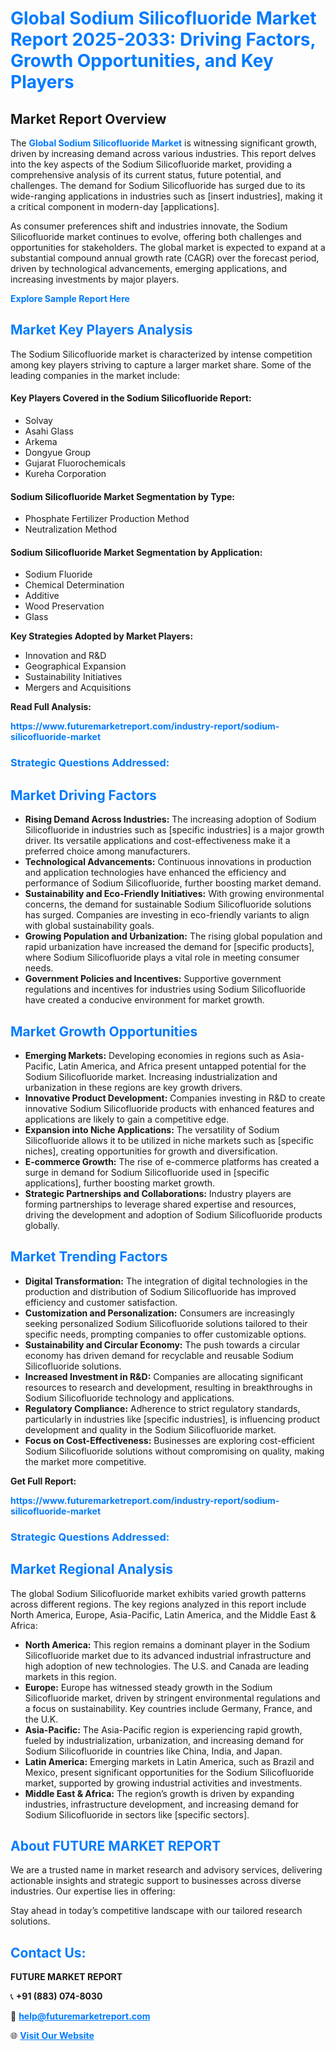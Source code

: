 <h1 style="color: #007BFF;">Global Sodium Silicofluoride Market Report 2025-2033: Driving Factors, Growth Opportunities, and Key Players</h1>

<section id="overview">
<h2>Market Report Overview</h2>
<p>The <a href="https://www.futuremarketreport.com/industry-report/sodium-silicofluoride-market" style="color: #007BFF; text-decoration: none;"><strong>Global Sodium Silicofluoride Market</strong></a> is witnessing significant growth, driven by increasing demand across various industries. This report delves into the key aspects of the Sodium Silicofluoride market, providing a comprehensive analysis of its current status, future potential, and challenges. The demand for Sodium Silicofluoride has surged due to its wide-ranging applications in industries such as [insert industries], making it a critical component in modern-day [applications].</p>
<p>As consumer preferences shift and industries innovate, the Sodium Silicofluoride market continues to evolve, offering both challenges and opportunities for stakeholders. The global market is expected to expand at a substantial compound annual growth rate (CAGR) over the forecast period, driven by technological advancements, emerging applications, and increasing investments by major players.</p>
</section>

<section id="overview">
<p><a href="https://www.futuremarketreport.com/request-sample/reportId=84123" style="color: #007BFF; text-decoration: none;"><strong>Explore Sample Report Here</strong></a></p>
</section>

<section id="key-players">
<h2 style="color: #007BFF;">Market Key Players Analysis</h2>
<p>The Sodium Silicofluoride market is characterized by intense competition among key players striving to capture a larger market share. Some of the leading companies in the market include:</p>
<h4>Key Players Covered in the Sodium Silicofluoride Report:</h4>
<ul><li>Solvay</li><li>Asahi Glass</li><li>Arkema</li><li>Dongyue Group</li><li>Gujarat Fluorochemicals</li><li>Kureha Corporation</li></ul>
<h4>Sodium Silicofluoride Market Segmentation by Type:</h4>
<ul><li>Phosphate Fertilizer Production Method</li><li>Neutralization Method</li></ul>

<h4>Sodium Silicofluoride Market Segmentation by Application:</h4>
<ul><li>Sodium Fluoride</li><li>Chemical Determination</li><li>Additive</li><li>Wood Preservation</li><li>Glass</li></ul>
<p><strong>Key Strategies Adopted by Market Players:</strong></p>
<ul>
<li>Innovation and R&D</li>
<li>Geographical Expansion</li>
<li>Sustainability Initiatives</li>
<li>Mergers and Acquisitions</li>
</ul>
</section>

<section>
<p><strong>Read Full Analysis: </strong></p><a href="https://www.futuremarketreport.com/industry-report/sodium-silicofluoride-market" style="color: #007BFF; text-decoration: none;"><strong>https://www.futuremarketreport.com/industry-report/sodium-silicofluoride-market</strong></a>
<h3 style="color: #007BFF;">Strategic Questions Addressed:</h3>
</section>

<section id="driving-factors">
<h2 style="color: #007BFF;">Market Driving Factors</h2>
<ul>
<li><strong>Rising Demand Across Industries:</strong> The increasing adoption of Sodium Silicofluoride in industries such as [specific industries] is a major growth driver. Its versatile applications and cost-effectiveness make it a preferred choice among manufacturers.</li>
<li><strong>Technological Advancements:</strong> Continuous innovations in production and application technologies have enhanced the efficiency and performance of Sodium Silicofluoride, further boosting market demand.</li>
<li><strong>Sustainability and Eco-Friendly Initiatives:</strong> With growing environmental concerns, the demand for sustainable Sodium Silicofluoride solutions has surged. Companies are investing in eco-friendly variants to align with global sustainability goals.</li>
<li><strong>Growing Population and Urbanization:</strong> The rising global population and rapid urbanization have increased the demand for [specific products], where Sodium Silicofluoride plays a vital role in meeting consumer needs.</li>
<li><strong>Government Policies and Incentives:</strong> Supportive government regulations and incentives for industries using Sodium Silicofluoride have created a conducive environment for market growth.</li>
</ul>
</section>

<section id="growth-opportunities">
<h2 style="color: #007BFF;">Market Growth Opportunities</h2>
<ul>
<li><strong>Emerging Markets:</strong> Developing economies in regions such as Asia-Pacific, Latin America, and Africa present untapped potential for the Sodium Silicofluoride market. Increasing industrialization and urbanization in these regions are key growth drivers.</li>
<li><strong>Innovative Product Development:</strong> Companies investing in R&D to create innovative Sodium Silicofluoride products with enhanced features and applications are likely to gain a competitive edge.</li>
<li><strong>Expansion into Niche Applications:</strong> The versatility of Sodium Silicofluoride allows it to be utilized in niche markets such as [specific niches], creating opportunities for growth and diversification.</li>
<li><strong>E-commerce Growth:</strong> The rise of e-commerce platforms has created a surge in demand for Sodium Silicofluoride used in [specific applications], further boosting market growth.</li>
<li><strong>Strategic Partnerships and Collaborations:</strong> Industry players are forming partnerships to leverage shared expertise and resources, driving the development and adoption of Sodium Silicofluoride products globally.</li>
</ul>
</section>

<section id="trending-factors">
<h2 style="color: #007BFF;">Market Trending Factors</h2>
<ul>
<li><strong>Digital Transformation:</strong> The integration of digital technologies in the production and distribution of Sodium Silicofluoride has improved efficiency and customer satisfaction.</li>
<li><strong>Customization and Personalization:</strong> Consumers are increasingly seeking personalized Sodium Silicofluoride solutions tailored to their specific needs, prompting companies to offer customizable options.</li>
<li><strong>Sustainability and Circular Economy:</strong> The push towards a circular economy has driven demand for recyclable and reusable Sodium Silicofluoride solutions.</li>
<li><strong>Increased Investment in R&D:</strong> Companies are allocating significant resources to research and development, resulting in breakthroughs in Sodium Silicofluoride technology and applications.</li>
<li><strong>Regulatory Compliance:</strong> Adherence to strict regulatory standards, particularly in industries like [specific industries], is influencing product development and quality in the Sodium Silicofluoride market.</li>
<li><strong>Focus on Cost-Effectiveness:</strong> Businesses are exploring cost-efficient Sodium Silicofluoride solutions without compromising on quality, making the market more competitive.</li>
</ul>
</section>

<section>
<p><strong>Get Full Report: </strong></p><a href="https://www.futuremarketreport.com/industry-report/sodium-silicofluoride-market" style="color: #007BFF; text-decoration: none;"><strong>https://www.futuremarketreport.com/industry-report/sodium-silicofluoride-market</strong></a>
<h3 style="color: #007BFF;">Strategic Questions Addressed:</h3>
</section>


<section id="regional-analysis">
<h2 style="color: #007BFF;">Market Regional Analysis</h2>
<p>The global Sodium Silicofluoride market exhibits varied growth patterns across different regions. The key regions analyzed in this report include North America, Europe, Asia-Pacific, Latin America, and the Middle East & Africa:</p>
<ul>
<li><strong>North America:</strong> This region remains a dominant player in the Sodium Silicofluoride market due to its advanced industrial infrastructure and high adoption of new technologies. The U.S. and Canada are leading markets in this region.</li>
<li><strong>Europe:</strong> Europe has witnessed steady growth in the Sodium Silicofluoride market, driven by stringent environmental regulations and a focus on sustainability. Key countries include Germany, France, and the U.K.</li>
<li><strong>Asia-Pacific:</strong> The Asia-Pacific region is experiencing rapid growth, fueled by industrialization, urbanization, and increasing demand for Sodium Silicofluoride in countries like China, India, and Japan.</li>
<li><strong>Latin America:</strong> Emerging markets in Latin America, such as Brazil and Mexico, present significant opportunities for the Sodium Silicofluoride market, supported by growing industrial activities and investments.</li>
<li><strong>Middle East & Africa:</strong> The region’s growth is driven by expanding industries, infrastructure development, and increasing demand for Sodium Silicofluoride in sectors like [specific sectors].</li>
</ul>
</section>

<footer>
<h2 style="color: #007BFF;">About FUTURE MARKET REPORT</h2>
<p>We are a trusted name in market research and advisory services, delivering actionable insights and strategic support to businesses across diverse industries. Our expertise lies in offering:</p>

<p>Stay ahead in today’s competitive landscape with our tailored research solutions.</p>

<h2 style="color: #007BFF;">Contact Us:</h2>
<p><strong>FUTURE MARKET REPORT</strong></p>
<p>📞 <strong>+91 (883) 074-8030</strong></p>
<p>📧 <strong><a href="mailto:help@futuremarketreport.com" style="color: #007BFF;">help@futuremarketreport.com</a></strong></p>
<p>🌐 <strong><a href="https://www.futuremarketreport.com/" style="color: #007BFF;">Visit Our Website</a></strong></p>
</footer>